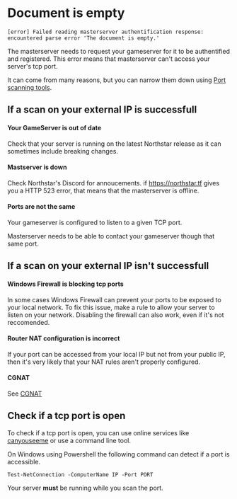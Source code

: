 # Document is empty
`[error] Failed reading masterserver authentification response: encountered parse error 'The document is empty.'`

The masterserver needs to request your gameserver for it to be authentified and registered.
This error means that masterserver can't access your server's tcp port.

It can come from many reasons, but you can narrow them down using [Port scanning tools](#check-if-a-tcp-port-is-open).

## If a scan on your external IP is successfull

#### Your GameServer is out of date

Check that your server is running on the latest Northstar release as it can sometimes include breaking changes.

#### Mastserver is down

Check Northstar's Discord for annoucements. if https://northstar.tf gives you a HTTP 523 error, that means that the masterserver is offline.

#### Ports are not the same 

Your gameserver is configured to listen to a given TCP port.

Masterserver needs to be able to contact your gameserver though that same port.

## If a scan on your external IP isn't successfull

#### Windows Firewall is blocking tcp ports

In some cases Windows Firewall can prevent your ports to be exposed to your local network.
To fix this issue, make a rule to allow your server to listen on your network.
Disabling the firewall can also work, even if it's not reccomended.

#### Router NAT configuration is incorrect

If your port can be accessed from your local IP but not from your public IP, then it's very likely that your NAT rules aren't properly configured.

#### CGNAT

See [CGNAT](https://r2northstar.gitbook.io/r2northstar-wiki/hosting-a-server-with-northstar/prerequisites#cgnat)

## Check if a tcp port is open

To check if a tcp port is open, you can use online services like [canyouseeme](https://www.canyouseeme.org/) or use a command line tool.

On Windows using Powershell the following command can detect if a port is accessible. 

`Test-NetConnection -ComputerName IP -Port PORT` 

Your server **must** be running while you scan the port.
